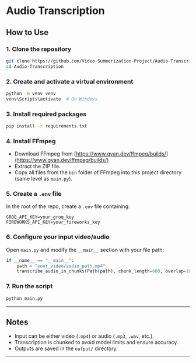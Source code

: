 # Audio Transcription

## How to Use

### 1. Clone the repository
```bash
git clone https://github.com/Video-Summerization-Project/Audio-Transcription
cd Audio-Transcription
```

### 2. Create and activate a virtual environment
```bash
python -m venv venv
venv\Scripts\activate  # On Windows
```

### 3. Install required packages
```bash
pip install -r requirements.txt
```

### 4. Install FFmpeg
- Download FFmpeg from [https://www.gyan.dev/ffmpeg/builds/](https://www.gyan.dev/ffmpeg/builds/)
- Extract the ZIP file.
- Copy all files from the `bin` folder of FFmpeg into this project directory (same level as `main.py`).

### 5. Create a `.env` file
In the root of the repo, create a `.env` file containing:
```
GROQ_API_KEY=your_groq_key
FIREWORKS_API_KEY=your_fireworks_key
```

### 6. Configure your input video/audio
Open `main.py` and modify the `__main__` section with your file path:
```python
if __name__ == "__main__":
    path = "your_video/audio_path.mp4"
    transcribe_audio_in_chunks(Path(path), chunk_length=600, overlap=10, provider='groq', model="whisper-large-v3")
```

### 7. Run the script
```bash
python main.py
```

---

## Notes
- Input can be either video (`.mp4`) or audio (`.mp3`, `.wav`, etc.).
- Transcription is chunked to avoid model limits and ensure accuracy.
- Outputs are saved in the `output/` directory.

---
